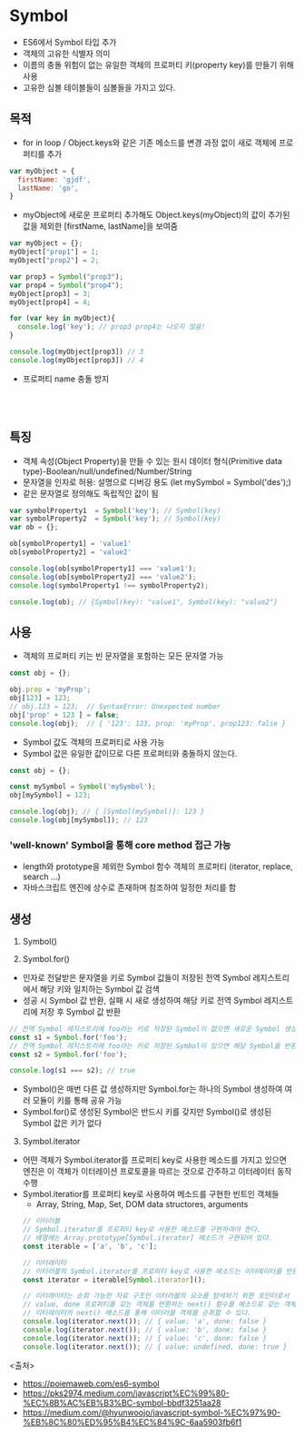 # Symbol
- ES6에서 Symbol 타입 추가
- 객체의 고유한 식별자 의미
- 이름의 충돌 위험이 없는 유일한 객체의 프로퍼티 키(property key)를 만들기 위해 사용
- 고유한 심볼 테이블들이 심볼들을 가지고 있다.


## 목적
- for in loop / Object.keys와 같은 기존 메소드를 변경 과정 없이 새로 객체에 프로퍼티를 추가

```javascript
var myObject = {
  firstName: 'gjdf',
  lastName: 'go',
}
```
  - myObject에 새로운 프로퍼티 추가해도 Object.keys(myObject)의 값이 추가된 값을 제외한 [firstName, lastName]을 보여줌

```javascript
var myObject = {};
myObject["prop1"] = 1;
myObject["prop2"] = 2;

var prop3 = Symbol("prop3");
var prop4 = Symbol("prop4");
myObject[prop3] = 3;
myObject[prop4] = 4;

for (var key in myObject){
  console.log('key'); // prop3 prop4는 나오지 않음!
}

console.log(myObject[prop3]) // 3
console.log(myObject[prop3]) // 4
```

- 프로퍼티 name 충돌 방지

<br><br>

## 특징
- 객체 속성(Object Property)을 만들 수 있는 원시 데이터 형식(Primitive data type)-Boolean/null/undefined/Number/String
- 문자열을 인자로 허용: 설명으로 디버깅 용도 (let mySymbol = Symbol('des');)
- 같은 문자열로 정의해도 독립적인 값이 됨

```javascript
var symbolProperty1  = Symbol('key'); // Symbol(key)
var symbolProperty2  = Symbol('key'); // Symbol(key)
var ob = {};

ob[symbolProperty1] = 'value1'
ob[symbolProperty2] = 'value2'

console.log(ob[symbolProperty1] === 'value1');
console.log(ob[symbolProperty2] === 'value2');
console.log(symbolProperty1 !== symbolProperty2);

console.log(ob); // {Symbol(key): "value1", Symbol(key): "value2"}
```

## 사용
- 객체의 프로퍼티 키는 빈 문자열을 포함하는 모든 문자열 가능
```javascript
const obj = {};

obj.prop = 'myProp'; 
obj[123] = 123;
// obj.123 = 123;  // SyntaxError: Unexpected number
obj['prop' + 123 ] = false;
console.log(obj);  // { '123': 123, prop: 'myProp', prop123: false }
```

- Symbol 값도 객체의 프로퍼티로 사용 가능
- Symbol 값은 유일한 값이므로 다른 프로퍼티와 충돌하지 않는다.
```javascript
const obj = {};

const mySymbol = Symbol('mySymbol');
obj[mySymbol] = 123;

console.log(obj); // { [Symbol(mySymbol)]: 123 }
console.log(obj[mySymbol]); // 123
```
### 'well-known' Symbol을 통해 core method 접근 가능
- length와 prototype을 제외한 Symbol 함수 객체의 프로퍼티 (iterator, replace, search ...)
- 자바스크립트 엔진에 상수로 존재하며 참조하여 일정한 처리를 함


## 생성
1. Symbol()

2. Symbol.for()
- 인자로 전달받은 문자열을 키로 Symbol 값들이 저장된 전역 Symbol 레지스트리에서 해당 키와 일치하는 Symbol 값 검색
- 성공 시 Symbol 값 반환, 실패 시 새로 생성하여 해당 키로 전역 Symbol 레지스트리에 저장 후 Symbol 값 반환
```javascript
// 전역 Symbol 레지스트리에 foo라는 키로 저장된 Symbol이 없으면 새로운 Symbol 생성
const s1 = Symbol.for('foo');
// 전역 Symbol 레지스트리에 foo라는 키로 저장된 Symbol이 있으면 해당 Symbol을 반환
const s2 = Symbol.for('foo');

console.log(s1 === s2); // true
```

- Symbol()은 매번 다른 값 생성하지만 Symbol.for는 하나의 Symbol 생성하여 여러 모듈이 키를 통해 공유 가능
- Symbol.for()로 생성된 Symbol은 반드시 키를 갖지만 Symbol()로 생성된 Symbol 값은 키가 없다

3. Symbol.iterator
- 어떤 객체가 Symbol.iterator를 프로퍼티 key로 사용한 메소드를 가지고 있으면 엔진은 이 객체가 이터레이션 프로토콜을 따르는 것으로 간주하고 이터레이터 동작 수행
- Symbol.iteratior를 프로퍼티 key로 사용하여 메소드를 구현한 빈트인 객체들
  - Array, String, Map, Set, DOM data structores, arguments
  ```javascript
  // 이터러블
  // Symbol.iterator를 프로퍼티 key로 사용한 메소드를 구현하여야 한다.
  // 배열에는 Array.prototype[Symbol.iterator] 메소드가 구현되어 있다.
  const iterable = ['a', 'b', 'c'];

  // 이터레이터
  // 이터러블의 Symbol.iterator를 프로퍼티 key로 사용한 메소드는 이터레이터를 반환한다.
  const iterator = iterable[Symbol.iterator]();

  // 이터레이터는 순회 가능한 자료 구조인 이터러블의 요소를 탐색하기 위한 포인터로서 
  // value, done 프로퍼티를 갖는 객체를 반환하는 next() 함수를 메소드로 갖는 객체이다. 
  // 이터레이터의 next() 메소드를 통해 이터러블 객체를 순회할 수 있다.
  console.log(iterator.next()); // { value: 'a', done: false }
  console.log(iterator.next()); // { value: 'b', done: false }
  console.log(iterator.next()); // { value: 'c', done: false }
  console.log(iterator.next()); // { value: undefined, done: true }
  ```


<출처>
- https://poiemaweb.com/es6-symbol
- https://pks2974.medium.com/javascript%EC%99%80-%EC%8B%AC%EB%B3%BC-symbol-bbdf3251aa28
- https://medium.com/@hyunwoojo/javascript-symbol-%EC%97%90-%EB%8C%80%ED%95%B4%EC%84%9C-6aa5903fb6f1
